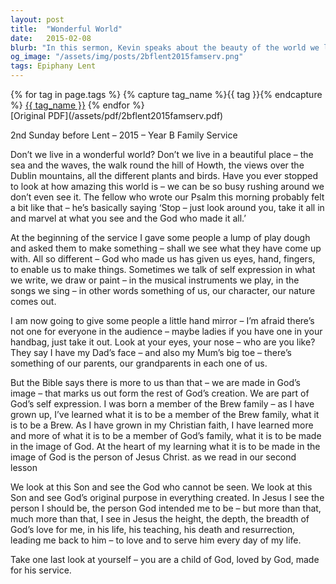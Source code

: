 ```yaml
---
layout: post
title:  "Wonderful World"
date:   2015-02-08
blurb: "In this sermon, Kevin speaks about the beauty of the world we live in and how we often overlook it due to our busy lives. He emphasizes that we are all unique creations of God and that we are all made in God's image. He encourages us to appreciate and marvel at God's creation and to understand our purpose in life as God's children."
og_image: "/assets/img/posts/2bflent2015famserv.png"
tags: Epiphany Lent
---    
```

<div class="tag-pills">
  {% for tag in page.tags %}
    {% capture tag_name %}{{ tag }}{% endcapture %}
    <a href="{{ site.baseurl }}/tag/{{ tag_name | slugify }}" class="tag-pill">{{ tag_name }}</a>
  {% endfor %}
</div>
[Original PDF](/assets/pdf/2bflent2015famserv.pdf)

2nd Sunday before Lent – 2015 – Year B
Family Service

Don’t we live in a wonderful world? Don’t we live in a beautiful place – the sea and the waves, the walk round the hill of Howth, the views over the Dublin mountains, all the different plants and birds. Have you ever stopped to look at how amazing this world is – we can be so busy rushing around we don’t even see it. The fellow who wrote our Psalm this morning probably felt a bit like that – he’s basically saying ‘Stop – just look around you, take it all in and marvel at what you see and the God who made it all.’

At the beginning of the service I gave some people a lump of play dough and asked them to make something – shall we see what they have come up with. All so different – God who made us has given us eyes, hand, fingers, to enable us to make things. Sometimes we talk of self expression in what we write, we draw or paint – in the musical instruments we play, in the songs we sing – in other words something of us, our character, our nature comes out.

I am now going to give some people a little hand mirror – I’m afraid there’s not one for everyone in the audience – maybe ladies if you have one in your handbag, just take it out. Look at your eyes, your nose – who are you like? They say I have my Dad’s face – and also my Mum’s big toe – there’s something of our parents, our grandparents in each one of us.

But the Bible says there is more to us than that – we are made in God’s image – that marks us out form the rest of God’s creation. We are part of God’s self expression. I was born a member of the Brew family – as I have grown up, I’ve learned what it is to be a member of the Brew family, what it is to be a Brew. As I have grown in my Christian faith, I have learned more and more of what it is to be a member of God’s family, what it is to be made in the image of God. At the heart of my learning what it is to be made in the image of God is the person of Jesus Christ. as we read in our second lesson

We look at this Son and see the God who cannot be seen. We look at this Son and see God’s original purpose in everything created. In Jesus I see the person I should be, the person God intended me to be – but more than that, much more than that, I see in Jesus the height, the depth, the breadth of God’s love for me, in his life, his teaching, his death and resurrection, leading me back to him – to love and to serve him every day of my life.

Take one last look at yourself – you are a child of God, loved by God, made for his service.
